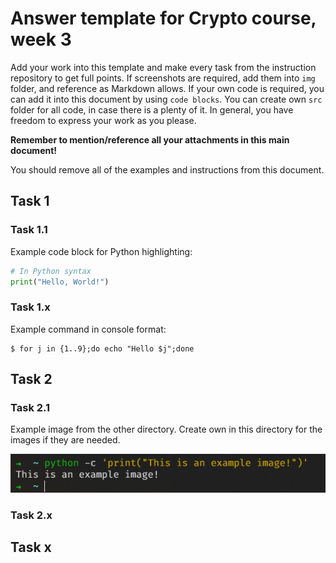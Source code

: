 # Answer template for Crypto course, week 3

Add your work into this template and make every task from the instruction repository to get full points. If screenshots are required, add them into `img` folder, and reference as Markdown allows. If your own code is required, you can add it into this document by using `code blocks`. You can create own `src` folder for all code, in case there is a plenty of it. In general, you have freedom to express your work as you please.

**Remember to mention/reference all your attachments in this main document!**

You should remove all of the examples and instructions from this document.

## Task 1

### Task 1.1

Example code block for Python highlighting:

```python
# In Python syntax
print("Hello, World!")
```

### Task 1.x

Example command in console format:
```console
$ for j in {1..9};do echo "Hello $j";done
```

## Task 2

### Task 2.1

Example image from the other directory. Create own in this directory for the images if they are needed.

![Example image](../.img/python_screenshot.png)

### Task 2.x

## Task x
